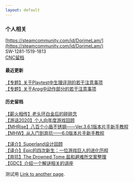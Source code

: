 ```yaml
---
layout: default
---
```


### 个人相关
[https://steamcommunity.com/id/DorimeLam/](https://steamcommunity.com/id/DorimeLam/)  
SW-1281-1519-1813  
[CNC留档](https://space.bilibili.com/35092401/channel/seriesdetail?sid=3329589)

#### 最近更新
[【专题】关于Playtest中生理评测的若干注意事项](https://docs.qq.com/doc/DZFpkeVdEcHFGU1ZD)  
[【专题】关于Arpg中动作部分的若干注意事项](https://docs.qq.com/doc/DZERqQld0dElQVG9k)  

#### 历史留档
[【薪火相传】老头环白金后的碎碎念](https://zhuanlan.zhihu.com/p/487937138)  
[【游话2020】个人向年度游戏回顾](https://zhuanlan.zhihu.com/p/468886141)   
[【MHRise】八百个小盾不锈钢——Ver.3.6.1版本片手新手教程](https://keylol.com/t778251-1-1)  
[【MHW】从入门到弃坑——6.0版本片手新手教程](https://keylol.com/t506756-1-1)   
  
[【译介】Superland设计回顾](/custom-url/)  
[【译介】Epic的四次新生：一位游戏巨人的进化历程](https://zhuanlan.zhihu.com/p/468881017)  
[【弃坑】The Drowned Tome 盐和避难所文案整理](/drowned-tome/)  
[【GDC】介绍一个解谜相关的讲座](/Elyot-Grant/)

测试用
[Link to another page](./another-page.html).  
